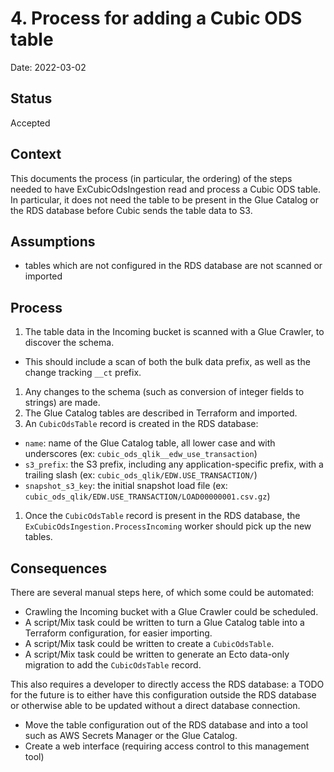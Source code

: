 # 4. Process for adding a Cubic ODS table

Date: 2022-03-02

## Status

Accepted

## Context

This documents the process (in particular, the ordering) of the steps needed to
have ExCubicOdsIngestion read and process a Cubic ODS table. In particular, it
does not need the table to be present in the Glue Catalog or the RDS database
before Cubic sends the table data to S3.

## Assumptions

- tables which are not configured in the RDS database are not scanned or imported

## Process

1. The table data in the Incoming bucket is scanned with a Glue Crawler, to discover the schema.
  - This should include a scan of both the bulk data prefix, as well as the change tracking `__ct` prefix.
1. Any changes to the schema (such as conversion of integer fields to strings) are made.
1. The Glue Catalog tables are described in Terraform and imported.
1. An `CubicOdsTable` record is created in the RDS database:
  - `name`: name of the Glue Catalog table, all lower case and with underscores (ex: `cubic_ods_qlik__edw_use_transaction`)
  - `s3_prefix`: the S3 prefix, including any application-specific prefix, with a trailing slash (ex: `cubic_ods_qlik/EDW.USE_TRANSACTION/`)
  - `snapshot_s3_key`: the initial snapshot load file (ex: `cubic_ods_qlik/EDW.USE_TRANSACTION/LOAD00000001.csv.gz`)
1. Once the `CubicOdsTable` record is present in the RDS database, the `ExCubicOdsIngestion.ProcessIncoming` worker should pick up the new tables.

## Consequences

There are several manual steps here, of which some could be automated:

- Crawling the Incoming bucket with a Glue Crawler could be scheduled.
- A script/Mix task could be written to turn a Glue Catalog table into a Terraform configuration, for easier importing.
- A script/Mix task could be written to create a `CubicOdsTable`.
- A script/Mix task could be written to generate an Ecto data-only migration to add the `CubicOdsTable` record.

This also requires a developer to directly access the RDS database: a TODO for
the future is to either have this configuration outside the RDS database or
otherwise able to be updated without a direct database connection.

- Move the table configuration out of the RDS database and into a tool such as AWS Secrets Manager or the Glue Catalog.
- Create a web interface (requiring access control to this management tool)
